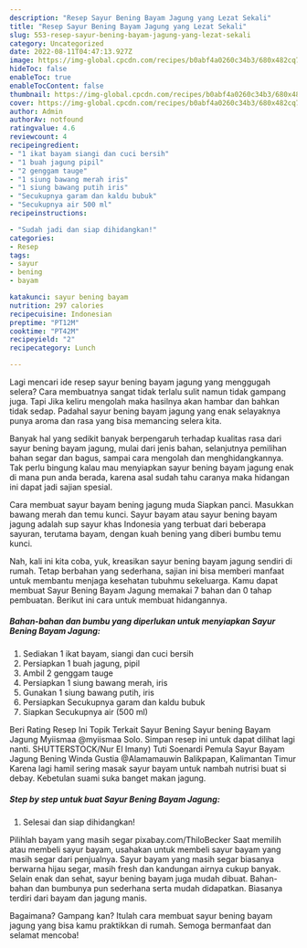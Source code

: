 ```yaml
---
description: "Resep Sayur Bening Bayam Jagung yang Lezat Sekali"
title: "Resep Sayur Bening Bayam Jagung yang Lezat Sekali"
slug: 553-resep-sayur-bening-bayam-jagung-yang-lezat-sekali
category: Uncategorized
date: 2022-08-11T04:47:13.927Z
image: https://img-global.cpcdn.com/recipes/b0abf4a0260c34b3/680x482cq70/sayur-bening-bayam-jagung-foto-resep-utama.jpg
hideToc: false
enableToc: true
enableTocContent: false
thumbnail: https://img-global.cpcdn.com/recipes/b0abf4a0260c34b3/680x482cq70/sayur-bening-bayam-jagung-foto-resep-utama.jpg
cover: https://img-global.cpcdn.com/recipes/b0abf4a0260c34b3/680x482cq70/sayur-bening-bayam-jagung-foto-resep-utama.jpg
author: Admin
authorAv: notfound
ratingvalue: 4.6
reviewcount: 4
recipeingredient:
- "1 ikat bayam siangi dan cuci bersih"
- "1 buah jagung pipil"
- "2 genggam tauge"
- "1 siung bawang merah iris"
- "1 siung bawang putih iris"
- "Secukupnya garam dan kaldu bubuk"
- "Secukupnya air 500 ml"
recipeinstructions:

- "Sudah jadi dan siap dihidangkan!"
categories:
- Resep
tags:
- sayur
- bening
- bayam

katakunci: sayur bening bayam 
nutrition: 297 calories
recipecuisine: Indonesian
preptime: "PT12M"
cooktime: "PT42M"
recipeyield: "2"
recipecategory: Lunch

---
```



Lagi mencari ide resep sayur bening bayam jagung yang menggugah selera? Cara membuatnya sangat tidak terlalu sulit namun tidak gampang juga. Tapi Jika keliru mengolah maka hasilnya akan hambar dan bahkan tidak sedap. Padahal sayur bening bayam jagung yang enak selayaknya punya aroma dan rasa yang bisa memancing selera kita.


Banyak hal yang sedikit banyak berpengaruh terhadap kualitas rasa dari sayur bening bayam jagung, mulai dari jenis bahan, selanjutnya pemilihan bahan segar dan bagus, sampai cara mengolah dan menghidangkannya. Tak perlu bingung kalau mau menyiapkan sayur bening bayam jagung enak di mana pun anda berada, karena asal sudah tahu caranya maka hidangan ini dapat jadi sajian spesial.

Cara membuat sayur bayam bening jagung muda Siapkan panci. Masukkan bawang merah dan temu kunci. Sayur bayam atau sayur bening bayam jagung adalah sup sayur khas Indonesia yang terbuat dari beberapa sayuran, terutama bayam, dengan kuah bening yang diberi bumbu temu kunci.


Nah, kali ini kita coba, yuk, kreasikan sayur bening bayam jagung sendiri di rumah. Tetap berbahan yang sederhana, sajian ini bisa memberi manfaat untuk membantu menjaga kesehatan tubuhmu sekeluarga. Kamu dapat membuat Sayur Bening Bayam Jagung memakai 7 bahan dan 0 tahap pembuatan. Berikut ini cara untuk membuat hidangannya.

<!--inarticleads1-->

##### Bahan-bahan dan bumbu yang diperlukan untuk menyiapkan Sayur Bening Bayam Jagung:

1. Sediakan 1 ikat bayam, siangi dan cuci bersih
1. Persiapkan 1 buah jagung, pipil
1. Ambil 2 genggam tauge
1. Persiapkan 1 siung bawang merah, iris
1. Gunakan 1 siung bawang putih, iris
1. Persiapkan Secukupnya garam dan kaldu bubuk
1. Siapkan Secukupnya air (500 ml)


Beri Rating Resep Ini Topik Terkait Sayur Bening Sayur bening Bayam Jagung Myiismaa @myiismaa Solo. Simpan resep ini untuk dapat dilihat lagi nanti. SHUTTERSTOCK/Nur El Imany) Tuti Soenardi Pemula Sayur Bayam Jagung Bening Winda Gustia @Alamamauwin Balikpapan, Kalimantan Timur Karena lagi hamil sering masak sayur bayam untuk nambah nutrisi buat si debay. Kebetulan suami suka banget makan jagung. 

<!--inarticleads2-->

##### Step by step untuk buat Sayur Bening Bayam Jagung:


1. Selesai dan siap dihidangkan!

Pilihlah bayam yang masih segar pixabay.com/ThiloBecker Saat memilih atau membeli sayur bayam, usahakan untuk membeli sayur bayam yang masih segar dari penjualnya. Sayur bayam yang masih segar biasanya berwarna hijau segar, masih fresh dan kandungan airnya cukup banyak. Selain enak dan sehat, sayur bening bayam juga mudah dibuat. Bahan-bahan dan bumbunya pun sederhana serta mudah didapatkan. Biasanya terdiri dari bayam dan jagung manis. 

Bagaimana? Gampang kan? Itulah cara membuat sayur bening bayam jagung yang bisa kamu praktikkan di rumah. Semoga bermanfaat dan selamat mencoba!
